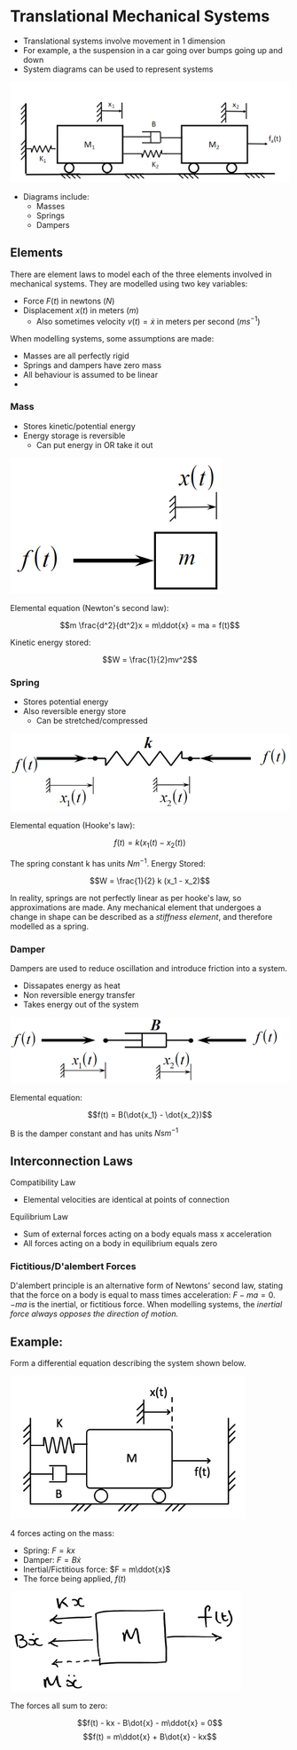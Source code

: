 # Translational Mechanical Systems

- Translational systems involve movement in 1 dimension
- For example, a the suspension in a car going over bumps going up and down
- System diagrams can be used to represent systems

![](./img/mech1-1.png)

- Diagrams include:
  - Masses
  - Springs
  - Dampers

## Elements

There are element laws to model each of the three elements involved in mechanical systems. They are modelled using two key variables:
- Force $F(t)$ in newtons ($N$)
- Displacement $x(t)$ in meters ($m$)
  - Also sometimes velocity $v(t) = \dot{x}$ in meters per second ($ms^{-1}$)

When modelling systems, some assumptions are made:
- Masses are all perfectly rigid
- Springs and dampers have zero mass 
- All behaviour is assumed to be linear
- 
### Mass

- Stores kinetic/potential energy
- Energy storage is reversible
  - Can put energy in OR take it out

![](./img/mass.png)

Elemental equation (Newton's second law):

$$m \frac{d^2}{dt^2}x = m\ddot{x} = ma = f(t)$$

Kinetic energy stored:

$$W = \frac{1}{2}mv^2$$

### Spring

- Stores potential energy
- Also reversible energy store
  - Can be stretched/compressed

![](./img/spring.png)

Elemental equation (Hooke's law):

$$f(t) = k(x_1(t) - x_2(t))$$

The spring constant k has units $Nm^{-1}$. Energy Stored:

$$W = \frac{1}{2} k (x_1 - x_2)$$

In reality, springs are not perfectly linear as per hooke's law, so approximations are made. Any mechanical element that undergoes a change in shape can be described as a *stiffness element*, and therefore modelled as a spring.

### Damper
Dampers are used to reduce oscillation and introduce friction into a system.
- Dissapates energy as heat
- Non reversible energy transfer
- Takes energy out of the system

![](./img/damper.png)

Elemental equation:

$$f(t) = B(\dot{x_1} - \dot{x_2})$$

B is the damper constant and has units $Nsm^{-1}$

## Interconnection Laws

Compatibility Law
- Elemental velocities are identical at points of connection

Equilibrium Law
- Sum of external forces acting on a body equals mass x acceleration
- All forces acting on a body in equilibrium equals zero

### Fictitious/D'alembert Forces

D'alembert principle is an alternative form of Newtons' second law, stating that the force on a body is equal to mass times acceleration: $F - ma = 0$. $-ma$ is the inertial, or fictitious force. When modelling systems, the *inertial force always opposes the direction of motion.*


## Example:
Form a differential equation describing the system shown below.

![](./img/mech1-2.png)

4 forces acting on the mass:
- Spring: $F = kx$
- Damper: $F = B\dot{x}$
- Inertial/Fictitious force: $F = m\ddot{x}$
- The force being applied, $f(t)$

![](./img/mech1-2.1.png)

The forces all sum to zero:

$$f(t) - kx - B\dot{x} - m\ddot{x} = 0$$
$$f(t) = m\ddot{x} + B\dot{x} - kx$$
